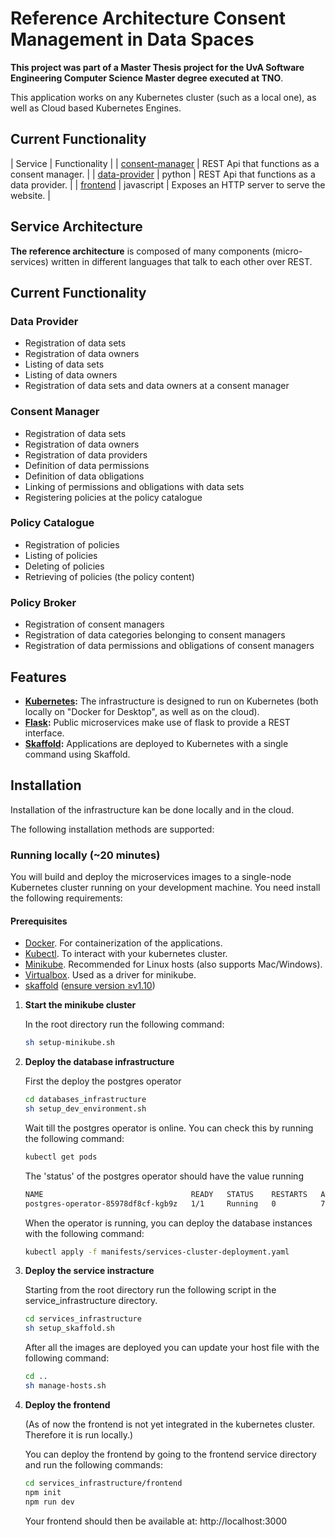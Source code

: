 # Reference Architecture Consent Management in Data Spaces

**This project was part of a Master Thesis project for the UvA Software Engineering Computer Science Master degree executed at TNO**. 

This application works on any Kubernetes cluster (such as a local one), as well as Cloud based
Kubernetes Engines. 

## Current Functionality
| Service | Functionality  |
| [consent-manager](./services_infrastructure/consent-manager) | REST Api that functions as a consent manager. |
| [data-provider](./services_infrastructure/data-provider) | python | REST Api that functions as a data provider. |
| [frontend](./services_infrastructure/frontend) | javascript | Exposes an HTTP server to serve the website. |


## Service Architecture

**The reference architecture** is composed of many components (micro-services) written in different
languages that talk to each other over REST.



## Current Functionality
### Data Provider
* Registration of data sets
* Registration of data owners
* Listing of data sets
* Listing of data owners
* Registration of data sets and data owners at a consent manager

### Consent Manager
* Registration of data sets
* Registration of data owners
* Registration of data providers
* Definition of data permissions
* Definition of data obligations
* Linking of permissions and obligations with data sets
* Registering policies at the policy catalogue

### Policy Catalogue
* Registration of policies
* Listing of policies
* Deleting of policies
* Retrieving of policies (the policy content)

### Policy Broker
* Registration of consent managers
* Registration of data categories belonging to consent managers
* Registration of data permissions and obligations of consent managers


## Features

- **[Kubernetes](https://kubernetes.io):**
   The infrastructure is designed to run on Kubernetes (both locally on "Docker for
   Desktop", as well as on the cloud).
- **[Flask](https://flask.palletsprojects.com/):** Public microservices make use of flask to provide a REST interface.
- **[Skaffold](https://skaffold.dev):** Applications are deployed to Kubernetes with a single command using Skaffold.


## Installation

Installation of the infrastructure kan be done locally and in the cloud. 

The following installation methods are supported:

### Running locally (~20 minutes) 
   You will build and deploy the microservices images to a single-node Kubernetes cluster running
   on your development machine. You need install the following requirements:

#### Prerequisites
   - [Docker](https://www.docker.com/). For containerization of the applications.
   - [Kubectl](https://kubernetes.io/docs/tasks/tools/install-kubectl/). To interact with your kubernetes cluster.
   - [Minikube](https://github.com/kubernetes/minikube). Recommended for Linux hosts (also supports Mac/Windows).
   - [Virtualbox](https://www.virtualbox.org/). Used as a driver for minikube.
   - [skaffold]( https://skaffold.dev/docs/install/) ([ensure version ≥v1.10](https://github.com/GoogleContainerTools/skaffold/releases))

1) **Start the minikube cluster**

   In the root directory run the following command:

   ```bash
   sh setup-minikube.sh
   ```

2) **Deploy the database infrastructure**

   First the deploy the postgres operator

   ```bash
   cd databases_infrastructure
   sh setup_dev_environment.sh
   ```

   Wait till the postgres operator is online. You can check this by running the following command:


   ```bash
   kubectl get pods
   ```
   
   The 'status' of the postgres operator should have the value running

   ```bash
   NAME                                 READY   STATUS    RESTARTS   AGE
   postgres-operator-85978df8cf-kgb9z   1/1     Running   0          7s
   ```

   When the operator is running, you can deploy the database instances with the following command:

   ```bash
   kubectl apply -f manifests/services-cluster-deployment.yaml
   ```

3) **Deploy the service instracture**

   Starting from the root directory run the following script in the service_infrastructure directory.

   ```bash
   cd services_infrastructure
   sh setup_skaffold.sh
   ```

   After all the images are deployed you can update your host file with the following command:


   ```bash
   cd ..
   sh manage-hosts.sh
   ```


4) **Deploy the frontend**

   (As of now the frontend is not yet integrated in the kubernetes cluster. Therefore it is run locally.) 

   You can deploy the frontend by going to the frontend service directory and run the following commands:


   ```bash
   cd services_infrastructure/frontend
   npm init
   npm run dev
   ```

   Your frontend should then be available at: http://localhost:3000
